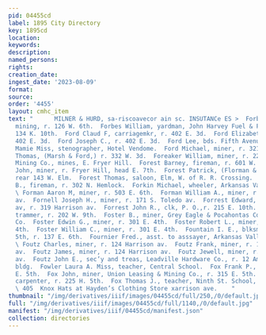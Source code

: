 ```yaml
---
pid: 04455cd
label: 1895 City Directory
key: 1895cd
location: 
keywords: 
description: 
named_persons: 
rights: 
creation_date: 
ingest_date: '2023-08-09'
format: 
source: 
order: '4455'
layout: cmhc_item
text: "      MILNER & HURD, sa-riscoavecor ain sc. INSUTANCe ES >  Forbes Edward,
  mining, r. 126 W. 6th.  Forbes William, yardman, John Harvey Fuel & Feed Co., r.
  134 K. 10th.  Ford Claud F, carriagemkr, r. 402 E. 3d.  Ford Elizabeth Mrs., r.
  402 E. 3d.  Ford Joseph C., r. 402 E. 3d.  Ford Lee, bds. Fifth Avenue Hotel.  Ford
  Mamie Miss, stenographer, Hotel Vendome.  Ford Michael, miner, r. 321 E. 5th.  Ford
  Thomas, (Marsh & Ford,) r. 332 W. 3d.  Foreaker William, miner, r. 225 E. 5th.  Forepaugh
  Mining Co., mines, E. Fryer Hill.  Forest Barney, fireman, r. 601 W. 3d.  Forest
  John, miner, r. Fryer Hill, head E. 7th.  Forest Patrick, (Florman & Forest,) r.
  rear 143 W. Elm.  Forest Thomas, saloon, Elm, W. of R. R. Crossing.  Forester George
  B., fireman, r. 302 N. Hemlock.  Forkin Michael, wheeler, Arkansas Valley Smelter.
  \ Forman Aaron M, miner, r. 503 E. 6th.  Forman William A., miner, r. 1074 S. Harrison
  av.  Fornell Joseph H., miner, r. 171 S. Toledo av.  Forrest Edward, 216 Harrison
  av, r. 319 Harrison av.  Forrest John R., clk, P. O.,r. 215 E. 10th.  Fors O. Leonard,
  trammer, r. 202 W. 9th.  Foster B., miner, Grey Eagle & Pocahontas Cons. Mining
  Co.  Foster Edwin G., miner, r. 301 E. 4th.  Foster Robert L., miner, r, 301 HK.
  4th.  Foster William C., miner, r. 301 E. 4th.  Fountain I. E., blksmith, 201 E.
  5th, r. 137 E. 6th.  Fournier Fred., asst. to asssayer, Arkansas Valley Smelter.
  \ Foutz Charles, miner, r. 124 Harrison av.  Foutz Frank, miner, r. 124 Harrison
  av.  Foutz James, miner, r. 124 Harrison av.  Foutz Jewell, miner, r. 124 Harrison
  av.  Foutz John E., sec’y and treas, Leadville Hardware Co., r. 12 American Bank
  bldg.  Fowler Laura A. Miss, teacher, Central School.  Fox Frank P., miner, r. 225
  E. 5th.  Fox John, miner, Union Leasing & Mining Co., r. 315 E. 5th.  Fox Joseph,
  carpenter, r. 225 H. 5th.  Fox Thomas J., teacher, Ninth St. School, r. 220 W. 6th.
  \ 405  Knox Hats at Hayden’s Clothing Store xarrison ave.    "
thumbnail: "/img/derivatives/iiif/images/04455cd/full/250,/0/default.jpg"
full: "/img/derivatives/iiif/images/04455cd/full/1140,/0/default.jpg"
manifest: "/img/derivatives/iiif/04455cd/manifest.json"
collection: directories
---
```

